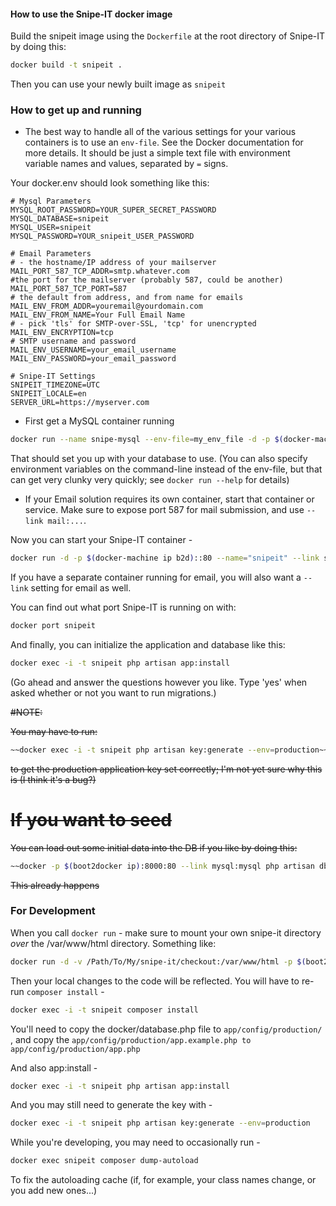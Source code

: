 #### How to use the Snipe-IT docker image #####

Build the snipeit image using the ```Dockerfile``` at the root directory of Snipe-IT by doing this:

```sh
docker build -t snipeit .
```

Then you can use your newly built image as ```snipeit```

### How to get up and running ###

* The best way to handle all of the various settings for your various containers is to use an `env-file`. 
See the Docker documentation for more details. It should be just a simple text file with environment 
variable names and values, separated by ```=``` signs.

Your docker.env should look something like this:

```env
# Mysql Parameters
MYSQL_ROOT_PASSWORD=YOUR_SUPER_SECRET_PASSWORD
MYSQL_DATABASE=snipeit
MYSQL_USER=snipeit
MYSQL_PASSWORD=YOUR_snipeit_USER_PASSWORD

# Email Parameters
# - the hostname/IP address of your mailserver
MAIL_PORT_587_TCP_ADDR=smtp.whatever.com
#the port for the mailserver (probably 587, could be another)
MAIL_PORT_587_TCP_PORT=587
# the default from address, and from name for emails
MAIL_ENV_FROM_ADDR=youremail@yourdomain.com
MAIL_ENV_FROM_NAME=Your Full Email Name
# - pick 'tls' for SMTP-over-SSL, 'tcp' for unencrypted
MAIL_ENV_ENCRYPTION=tcp
# SMTP username and password
MAIL_ENV_USERNAME=your_email_username
MAIL_ENV_PASSWORD=your_email_password

# Snipe-IT Settings
SNIPEIT_TIMEZONE=UTC
SNIPEIT_LOCALE=en
SERVER_URL=https://myserver.com
```
* First get a MySQL container running

```sh
docker run --name snipe-mysql --env-file=my_env_file -d -p $(docker-machine ip b2d)::3306 mysql
```

That should set you up with your database to use. (You can also specify environment variables on the command-line instead of the env-file, but that can get very clunky very quickly; see ```docker run --help``` for details)

* If your Email solution requires its own container, start that container or service. Make sure to expose port 587 for mail submission, and use ```--link mail:...```.

Now you can start your Snipe-IT container -
```sh
docker run -d -p $(docker-machine ip b2d)::80 --name="snipeit" --link snipe-mysql:mysql --env-file=my_env_file snipeit 
```
If you have a separate container running for email, you will also want a ```--link``` setting for email as well.

You can find out what port Snipe-IT is running on with:

```sh
docker port snipeit
```

And finally, you can initialize the application and database like this:

```sh
docker exec -i -t snipeit php artisan app:install
```

(Go ahead and answer the questions however you like. Type 'yes' when asked whether or not you want to run migrations.)

~~#NOTE:~~

~~You may have to run:~~

```sh
~~docker exec -i -t snipeit php artisan key:generate --env=production~~
```

~~to get the production application key set correctly; I'm not yet sure why this is (I think it's a bug?)~~

# ~~If you want to seed~~

~~You can load out some initial data into the DB if you like by doing this:~~

```sh
~~docker -p $(boot2docker ip):8000:80 --link mysql:mysql php artisan db:seed~~
```

~~This already happens~~

### For Development ###

When you call ```docker run``` - make sure to mount your own snipe-it directory *over* the /var/www/html directory. Something like:

```sh
docker run -d -v /Path/To/My/snipe-it/checkout:/var/www/html -p $(boot2docker ip)::80  --name="snipeit" --link mysql:mysql snipeit
```

Then your local changes to the code will be reflected. You will have to re-run ```composer install``` - 

```sh
docker exec -i -t snipeit composer install
```

You'll need to copy the docker/database.php file to ```app/config/production/``` , and copy the ```app/config/production/app.example.php to app/config/production/app.php```

And also app:install - 

```sh
docker exec -i -t snipeit php artisan app:install
```

And you may still need to generate the key with - 

```sh
docker exec -i -t snipeit php artisan key:generate --env=production
```
While you're developing, you may need to occasionally run -

```sh
docker exec snipeit composer dump-autoload
```

To fix the autoloading cache (if, for example, your class names change, or you add new ones...)

